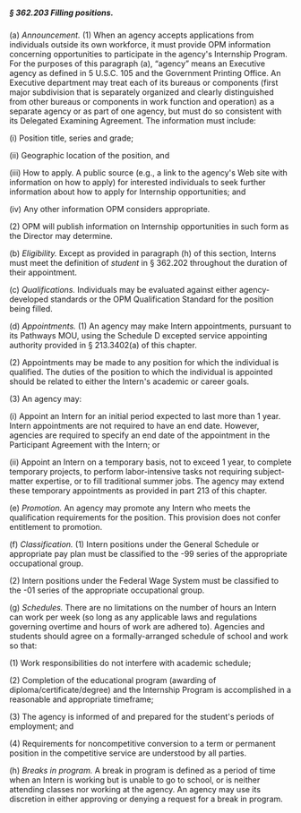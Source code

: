 ##### § 362.203 Filling positions. #####

(a) *Announcement.* (1) When an agency accepts applications from individuals outside its own workforce, it must provide OPM information concerning opportunities to participate in the agency's Internship Program. For the purposes of this paragraph (a), “agency” means an Executive agency as defined in 5 U.S.C. 105 and the Government Printing Office. An Executive department may treat each of its bureaus or components (first major subdivision that is separately organized and clearly distinguished from other bureaus or components in work function and operation) as a separate agency or as part of one agency, but must do so consistent with its Delegated Examining Agreement. The information must include:

(i) Position title, series and grade;

(ii) Geographic location of the position, and

(iii) How to apply. A public source (e.g., a link to the agency's Web site with information on how to apply) for interested individuals to seek further information about how to apply for Internship opportunities; and

(iv) Any other information OPM considers appropriate.

(2) OPM will publish information on Internship opportunities in such form as the Director may determine.

(b) *Eligibility.* Except as provided in paragraph (h) of this section, Interns must meet the definition of *student* in § 362.202 throughout the duration of their appointment.

(c) *Qualifications.* Individuals may be evaluated against either agency-developed standards or the OPM Qualification Standard for the position being filled.

(d) *Appointments.* (1) An agency may make Intern appointments, pursuant to its Pathways MOU, using the Schedule D excepted service appointing authority provided in § 213.3402(a) of this chapter.

(2) Appointments may be made to any position for which the individual is qualified. The duties of the position to which the individual is appointed should be related to either the Intern's academic or career goals.

(3) An agency may:

(i) Appoint an Intern for an initial period expected to last more than 1 year. Intern appointments are not required to have an end date. However, agencies are required to specify an end date of the appointment in the Participant Agreement with the Intern; or

(ii) Appoint an Intern on a temporary basis, not to exceed 1 year, to complete temporary projects, to perform labor-intensive tasks not requiring subject-matter expertise, or to fill traditional summer jobs. The agency may extend these temporary appointments as provided in part 213 of this chapter.

(e) *Promotion.* An agency may promote any Intern who meets the qualification requirements for the position. This provision does not confer entitlement to promotion.

(f) *Classification.* (1) Intern positions under the General Schedule or appropriate pay plan must be classified to the -99 series of the appropriate occupational group.

(2) Intern positions under the Federal Wage System must be classified to the -01 series of the appropriate occupational group.

(g) *Schedules.* There are no limitations on the number of hours an Intern can work per week (so long as any applicable laws and regulations governing overtime and hours of work are adhered to). Agencies and students should agree on a formally-arranged schedule of school and work so that:

(1) Work responsibilities do not interfere with academic schedule;

(2) Completion of the educational program (awarding of diploma/certificate/degree) and the Internship Program is accomplished in a reasonable and appropriate timeframe;

(3) The agency is informed of and prepared for the student's periods of employment; and

(4) Requirements for noncompetitive conversion to a term or permanent position in the competitive service are understood by all parties.

(h) *Breaks in program.* A break in program is defined as a period of time when an Intern is working but is unable to go to school, or is neither attending classes nor working at the agency. An agency may use its discretion in either approving or denying a request for a break in program.